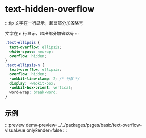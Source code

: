# text-hidden-overflow

:::tip
文字在一行显示，超出部分加省略号

文字在 n 行显示，超出部分加省略号
:::

```css
.text-ellipsis {
  text-overflow: ellipsis;
  white-space: nowrap;
  overflow: hidden;
}
.text-ellipsis-n {
  text-overflow: ellipsis;
  overflow: hidden;
  -webkit-line-clamp: 2; /* 行数 */
  display: -webkit-box;
  -webkit-box-orient: vertical;
  word-wrap: break-word;
}
```

## 示例

:::preview
demo-preview=../../packages/pages/basic/text-overflow-visual.vue
onlyRender=false
:::
